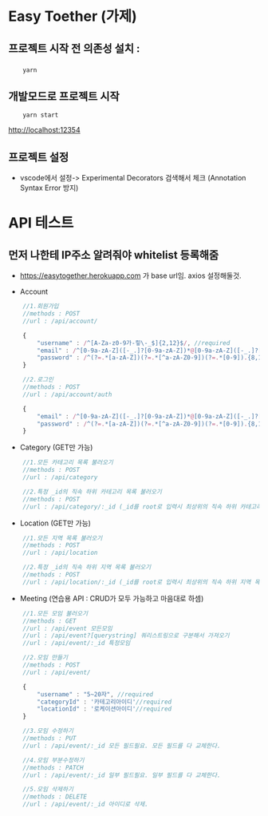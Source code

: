 
# Easy Toether (가제)

## 프로젝트 시작 전 의존성 설치 :
###
```
    yarn
```

## 개발모드로 프로젝트 시작
```
    yarn start
```
[http://localhost:12354](http://localhost:12354)


## 프로젝트 설정
- vscode에서 설정-> Experimental Decorators 검색해서 체크 (Annotation Syntax Error 방지)

# API 테스트
## 먼저 나한테 IP주소 알려줘야 whitelist 등록해줌
- https://easytogether.herokuapp.com 가 base url임. axios 설정해둘것.

- Account
```js
    //1.회원가입
    //methods : POST
    //url : /api/account/

    {
        "username" : /^[A-Za-z0-9가-힣\-_$]{2,12}$/, //required
        "email" : /^[0-9a-zA-Z]([-_.]?[0-9a-zA-Z])*@[0-9a-zA-Z]([-_.]?[0-9a-zA-Z])*.[a-zA-Z]{2,3}$/i, //required
        "password" : /^(?=.*[a-zA-Z])(?=.*[^a-zA-Z0-9])(?=.*[0-9]).{8,16}$/ //required
    }
```

```js
    //2.로그인
    //methods : POST
    //url : /api/account/auth

    {
        "email" : /^[0-9a-zA-Z]([-_.]?[0-9a-zA-Z])*@[0-9a-zA-Z]([-_.]?[0-9a-zA-Z])*.[a-zA-Z]{2,3}$/i, //required
        "password" : /^(?=.*[a-zA-Z])(?=.*[^a-zA-Z0-9])(?=.*[0-9]).{8,16}$/ //required
    }
```

- Category (GET만 가능)
```js
    //1.모든 카테고리 목록 불러오기
    //methods : POST
    //url : /api/category
```

```js
    //2.특정 _id의 직속 하위 카테고리 목록 불러오기
    //methods : POST
    //url : /api/category/:_id (_id를 root로 입력시 최상위의 직속 하위 카테고리 목록을 불러옴 )
```

- Location (GET만 가능)
```js
    //1.모든 지역 목록 불러오기
    //methods : POST
    //url : /api/location
```

```js
    //2.특정 _id의 직속 하위 지역 목록 불러오기
    //methods : POST
    //url : /api/location/:_id (_id를 root로 입력시 최상위의 직속 하위 지역 목록을 불러옴 )
```

- Meeting (연습용 API : CRUD가 모두 가능하고 마음대로 하셈)
```js
    //1.모든 모임 불러오기
    //methods : GET
    //url : /api/event 모든모임
    //url : /api/event?[querystring] 쿼리스트링으로 구분해서 가져오기
    //url : /api/event/:_id 특정모임
```

```js
    //2.모임 만들기
    //methods : POST
    //url : /api/event/

    {
        "username" : "5~20자", //required
        "categoryId" : '카테고리아이디'//required
        "locationId" : '로케이션아이디'//required
    }
```
```js
    //3.모임 수정하기
    //methods : PUT
    //url : /api/event/:_id 모든 필드필요. 모든 필드를 다 교체한다.
```

```js
    //4.모임 부분수정하기
    //methods : PATCH
    //url : /api/event/:_id 일부 필드필요. 일부 필드를 다 교체한다.
```

```js
    //5.모임 삭제하기
    //methods : DELETE
    //url : /api/event/:_id 아이디로 삭제.
```